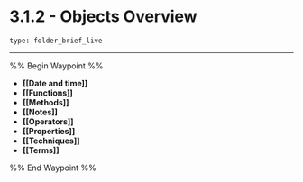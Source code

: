 # 3.1.2 - Objects Overview
 
```ccard
type: folder_brief_live
```
 
---

%% Begin Waypoint %%
- **[[Date and time]]**
- **[[Functions]]**
- **[[Methods]]**
- **[[Notes]]**
- **[[Operators]]**
- **[[Properties]]**
- **[[Techniques]]**
- **[[Terms]]**

%% End Waypoint %%